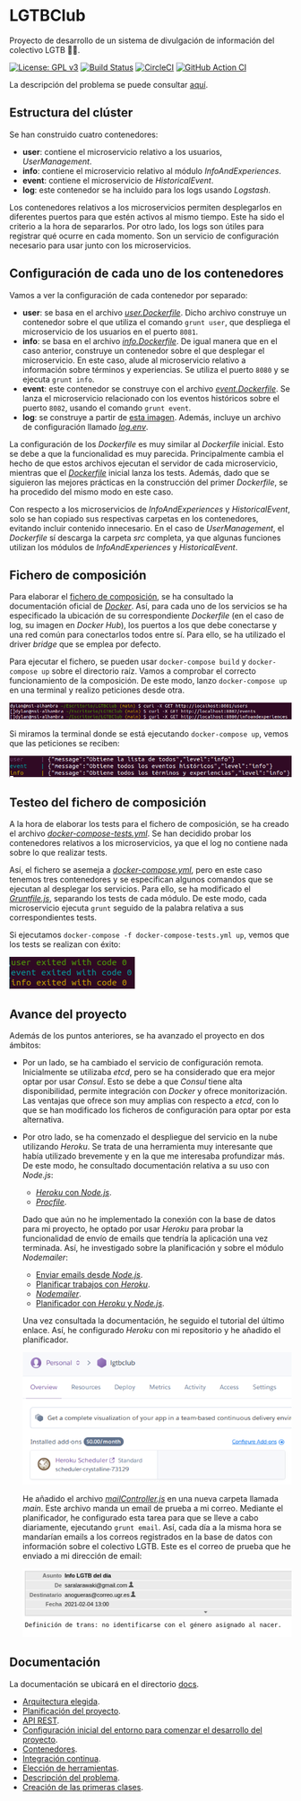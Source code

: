 # LGTBClub

Proyecto de desarrollo de un sistema de divulgación de información del colectivo LGTB :rainbow_flag:.

[![License: GPL v3](https://img.shields.io/badge/License-GPLv3-blue.svg)](https://www.gnu.org/licenses/gpl-3.0) [![Build Status](https://travis-ci.com/aure-nogueras/LGTBClub.svg?branch=main)](https://travis-ci.com/github/aure-nogueras/LGTBClub) [![CircleCI](https://circleci.com/gh/aure-nogueras/LGTBClub.svg?style=shield)](https://app.circleci.com/pipelines/github/aure-nogueras/LGTBClub?branch=main) [![GitHub Action CI](https://github.com/aure-nogueras/LGTBClub/workflows/Node.js%20CI/badge.svg)](https://github.com/aure-nogueras/LGTBClub/actions)

La descripción del problema se puede consultar [aquí](https://aure-nogueras.github.io/LGTBClub/docs/descripcion_problema).

## Estructura del clúster

Se han construido cuatro contenedores:

- **user**: contiene el microservicio relativo a los usuarios, *UserManagement*. 
- **info**: contiene el microservicio relativo al módulo *InfoAndExperiences*. 
- **event**: contiene el microservicio de *HistoricalEvent*. 
- **log**: este contenedor se ha incluido para los logs usando *Logstash*. 

Los contenedores relativos a los microservicios permiten desplegarlos en diferentes puertos para que estén activos al mismo tiempo. Este ha sido el criterio a la hora de separarlos. Por otro lado, los logs son útiles para registrar qué ocurre en cada momento. Son un servicio de configuración necesario para usar junto con los microservicios.

## Configuración de cada uno de los contenedores

Vamos a ver la configuración de cada contenedor por separado:

- **user**: se basa en el archivo [*user.Dockerfile*](https://github.com/aure-nogueras/LGTBClub/blob/main/user.Dockerfile). Dicho archivo construye un contenedor sobre el que utiliza el comando `grunt user`, que despliega el microservicio de los usuarios en el puerto `8081`.
- **info**: se basa en el archivo [*info.Dockerfile*](https://github.com/aure-nogueras/LGTBClub/blob/main/info.Dockerfile). De igual manera que en el caso anterior, construye un contenedor sobre el que desplegar el microservicio. En este caso, alude al microservicio relativo a información sobre términos y experiencias. Se utiliza el puerto `8080` y se ejecuta `grunt info`.
- **event**: este contenedor se construye con el archivo [*event.Dockerfile*](https://github.com/aure-nogueras/LGTBClub/blob/main/event.Dockerfile). Se lanza el microservicio relacionado con los eventos históricos sobre el puerto `8082`, usando el comando `grunt event`.
- **log**: se construye a partir de [esta imagen](https://hub.docker.com/r/bitnami/logstash/). Además, incluye un archivo de configuración llamado [*log.env*](https://github.com/aure-nogueras/LGTBClub/blob/main/log.env).

La configuración de los *Dockerfile* es muy similar al *Dockerfile* inicial. Esto se debe a que la funcionalidad es muy parecida. Principalmente cambia el hecho de que estos archivos ejecutan el servidor de cada microservicio, mientras que el [*Dockerfile*](https://github.com/aure-nogueras/LGTBClub/blob/main/Dockerfile) inicial lanza los tests. Además, dado que se siguieron las mejores prácticas en la construcción del primer *Dockerfile*, se ha procedido del mismo modo en este caso.

Con respecto a los microservicios de *InfoAndExperiences* y *HistoricalEvent*, solo se han copiado sus respectivas carpetas en los contenedores, evitando incluir contenido innecesario. En el caso de *UserManagement*, el *Dockerfile* sí descarga la carpeta *src* completa, ya que algunas funciones utilizan los módulos de *InfoAndExperiences* y *HistoricalEvent*.

## Fichero de composición

Para elaborar el [fichero de composición](https://github.com/aure-nogueras/LGTBClub/blob/main/docker-compose.yml), se ha consultado la documentación oficial de [*Docker*](https://docs.docker.com/compose/gettingstarted/). Así, para cada uno de los servicios se ha especificado la ubicación de su correspondiente *Dockerfile* (en el caso de log, su imagen en *Docker Hub*), los puertos a los que debe conectarse y una red común para conectarlos todos entre sí. Para ello, se ha utilizado el driver *bridge* que se emplea por defecto. 

Para ejecutar el fichero, se pueden usar `docker-compose build` y `docker-compose up` sobre el directorio raíz. Vamos a comprobar el correcto funcionamiento de la composición. De este modo, lanzo `docker-compose up` en una terminal y realizo peticiones desde otra.

![Peticiones a los microservicios](./docs/imgs/peticiones.png "Peticiones a los microservicios")

Si miramos la terminal donde se está ejecutando `docker-compose up`, vemos que las peticiones se reciben:

![Peticiones recibidas con docker-compose](./docs/imgs/compose.png "Peticiones recibidas con docker-compose")

## Testeo del fichero de composición

A la hora de elaborar los tests para el fichero de composición, se ha creado el archivo [*docker-compose-tests.yml*](https://github.com/aure-nogueras/LGTBClub/blob/main/docker-compose-tests.yml). Se han decidido probar los contenedores relativos a los microservicios, ya que el log no contiene nada sobre lo que realizar tests. 

Así, el fichero se asemeja a [*docker-compose.yml*](https://github.com/aure-nogueras/LGTBClub/blob/main/docker-compose.yml), pero en este caso tenemos tres contenedores y se especifican algunos comandos que se ejecutan al desplegar los servicios. Para ello, se ha modificado el [*Gruntfile.js*](https://github.com/aure-nogueras/LGTBClub/blob/main/Gruntfile.js), separando los tests de cada módulo. De este modo, cada microservicio ejecuta `grunt` seguido de la palabra relativa a sus correspondientes tests.

Si ejecutamos `docker-compose -f docker-compose-tests.yml up`, vemos que los tests se realizan con éxito:

![Resultado de los tests](./docs/imgs/tests.png "Resultado de los tests")

## Avance del proyecto

Además de los puntos anteriores, se ha avanzado el proyecto en dos ámbitos:

- Por un lado, se ha cambiado el servicio de configuración remota. Inicialmente se utilizaba *etcd*, pero se ha considerado que era mejor optar por usar *Consul*. Esto se debe a que *Consul* tiene alta disponibilidad, permite integración con *Docker* y ofrece monitorización. Las ventajas que ofrece son muy amplias con respecto a *etcd*, con lo que se han modificado los ficheros de configuración para optar por esta alternativa.
- Por otro lado, se ha comenzado el despliegue del servicio en la nube utilizando *Heroku*. Se trata de una herramienta muy interesante que había utilizado brevemente y en la que me interesaba profundizar más. De este modo, he consultado documentación relativa a su uso con *Node.js*:
	- [*Heroku* con *Node.js*](https://devcenter.heroku.com/articles/getting-started-with-nodejs).
	- [*Procfile*](https://devcenter.heroku.com/articles/procfile).
	
	Dado que aún no he implementado la conexión con la base de datos para mi proyecto, he optado por usar *Heroku* para probar la funcionalidad de envío de emails que tendría la aplicación una vez terminada. Así, he investigado sobre la planificación y sobre el módulo *Nodemailer*:

	- [Enviar emails desde *Node.js*](https://medium.com/@uesteibar/env%C3%ADa-emails-desde-node-js-con-nodemailer-178cacf5cf6b).
	- [Planificar trabajos con *Heroku*](https://medium.com/@gbuszmicz/cron-jobs-in-node-js-with-heroku-5f3c808b4d57).
	- [*Nodemailer*](https://nodemailer.com/smtp/).
	- [Planificador con *Heroku* y *Node.js*](http://www.modeo.co/blog/2015/1/8/heroku-scheduler-with-nodejs-tutorial).
	
	Una vez consultada la documentación, he seguido el tutorial del último enlace. Así, he configurado *Heroku* con mi repositorio y he añadido el planificador.
	
	![Planificador de *Heroku*](./docs/imgs/heroku.png "Planificador de *Heroku*")
	
	He añadido el archivo [*mailController.js*](https://github.com/aure-nogueras/LGTBClub/blob/main/src/main/mailController.js) en una nueva carpeta llamada *main*. Este archivo manda un email de prueba a mi correo. Mediante el planificador, he configurado esta tarea para que se lleve a cabo diariamente, ejecutando `grunt email`. Así, cada día a la misma hora se mandarían emails a los correos registrados en la base de datos con información sobre el colectivo LGTB. Este es el correo de prueba que he enviado a mi dirección de email:
	
	![Email de prueba](./docs/imgs/email.png "Email de prueba")
	
## Documentación

La documentación se ubicará en el directorio [docs](https://github.com/aure-nogueras/ProyectoCC/tree/main/docs). 
- [Arquitectura elegida](https://aure-nogueras.github.io/LGTBClub/docs/arquitectura).
- [Planificación del proyecto](https://aure-nogueras.github.io/LGTBClub/docs/planificacion).
- [API REST](https://aure-nogueras.github.io/LGTBClub/docs/rest).
- [Configuración inicial del entorno para comenzar el desarrollo del proyecto](https://aure-nogueras.github.io/LGTBClub/docs/configuracion_entorno).
- [Contenedores](https://aure-nogueras.github.io/LGTBClub/docs/contenedores).
- [Integración continua](https://aure-nogueras.github.io/LGTBClub/docs/integracion_continua).
- [Elección de herramientas](https://aure-nogueras.github.io/LGTBClub/docs/eleccion_herramientas).
- [Descripción del problema](https://aure-nogueras.github.io/LGTBClub/docs/descripcion_problema).
- [Creación de las primeras clases](https://aure-nogueras.github.io/LGTBClub/docs/primeras_clases).


